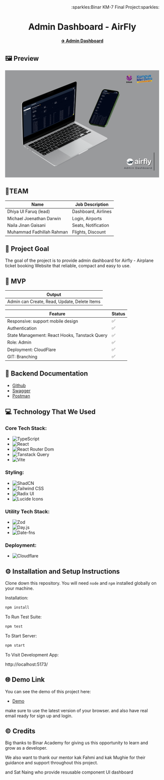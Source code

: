 ﻿<p align="right">:sparkles:Binar KM-7 Final Project:sparkles:</p>
<h1 align="center">Admin Dashboard - AirFly </h1>
<p align="center">
<strong><a href="https://github.com/TIM1-FSW-BE-BINAR/Admin-Dashboard">✈️ Admin Dashboard</a></strong>
</p>

## 🖼️ Preview

<img src="Mockup.png" alt="preview">

## 👥TEAM

| Name                      | Job Description     |
| ------------------------- | ------------------- |
| Dhiya Ul Faruq (lead)     | Dashboard, Airlines |
| Michael Joenathan Darwin  | Login, Airports     |
| Naila Jinan Gaisani       | Seats, Notification |
| Muhammad Fadhillah Rahman | Flights, Discount   |

## 🎯 Project Goal

The goal of the project is to provide admin dashboard for Airfly - Airplane ticket booking Website that reliable, compact and easy to use.

## 🚩 MVP

| Output                                       |
| -------------------------------------------- |
| Admin can Create, Read, Update, Delete Items |

| Feature                                       | Status |
| --------------------------------------------- | ------ |
| Responsive: support mobile design             | ✅     |
| Authentication                                | ✅     |
| State Management: React Hooks, Tanstack Query | ✅     |
| Role: Admin                                   | ✅     |
| Deployment: CloudFlare                        | ✅     |
| GIT: Branching                                | ✅     |

## 📑 Backend Documentation

- [Github](https://github.com/TIM1-FSW-BE-BINAR/Backend/)
- [Swagger](https://binar.azumidev.web.id/api/v1/api-docs/)
- [Postman](https://documenter.getpostman.com/view/22814931/2sAYBUCrsH#intro)

## 💻 Technology That We Used

### Core Tech Stack:

- ![TypeScript](https://img.shields.io/badge/-TypeScript-007ACC?logo=typescript&logoColor=white&style=for-the-badge)
- ![React](https://img.shields.io/badge/-React-61DAFB?logo=react&logoColor=white&style=for-the-badge)
- ![React Router Dom](https://img.shields.io/badge/-React%20Router%20Dom-0078D4?logo=react-router&logoColor=white&style=for-the-badge)
- ![Tanstack Query](https://img.shields.io/badge/-Tanstack%20Query-FF4154?logo=tanstack-query&logoColor=white&style=for-the-badge)
- ![Vite](https://img.shields.io/badge/-Vite-646CFF?logo=vite&logoColor=white&style=for-the-badge)

### Styling:

- ![ShadCN](https://img.shields.io/badge/-ShadCN%20UI-FF7F00?logo=shadcn&logoColor=white&style=for-the-badge)
- ![Tailwind CSS](https://img.shields.io/badge/-Tailwind%20CSS-38B2AC?logo=tailwind-css&logoColor=white&style=for-the-badge)
- ![Radix UI](https://img.shields.io/badge/-Radix%20UI-FF1D1D?logo=radix-ui&logoColor=white&style=for-the-badge)
- ![Lucide Icons](https://img.shields.io/badge/-Lucide%20Icons-000000?logo=lucide&logoColor=white&style=for-the-badge)

### Utility Tech Stack:

- ![Zod](https://img.shields.io/badge/-Zod-2E3A59?logo=zod&logoColor=white&style=for-the-badge)
- ![Day.js](https://img.shields.io/badge/-Day.js-FF5F6D?logo=javascript&logoColor=white&style=for-the-badge)
- ![Date-fns](https://img.shields.io/badge/-Date%20fns-FF6F61?logo=javascript&logoColor=white&style=for-the-badge)

### Deployment:

- ![Cloudflare](https://img.shields.io/badge/-Cloudflare-F38020?logo=cloudflare&logoColor=white&style=for-the-badge)

## ⚙️ Installation and Setup Instructions

Clone down this repository. You will need `node` and `npm` installed globally on your machine.

Installation:

```bash
npm install
```

To Run Test Suite:

```bash
npm test
```

To Start Server:

```bash
npm start
```

To Visit Development App:

http://localhost:5173/

## 🌐 Demo Link

You can see the demo of this project here:

- [Demo](https://admin-dashboard-7tp.pages.dev/)

make sure to use the latest version of your browser. and also have real email ready for sign up and login.

## ©️ Credits

Big thanks to Binar Academy for giving us this opportunity to learn and grow as a developer.

We also want to thank our mentor kak Fahmi and kak Mughie for their guidance and support throughout this project.

and Sat Naing who provide resusable component UI dashboard
